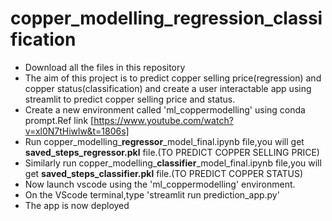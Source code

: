 # copper_modelling_regression_classification
- Download all the files in this repository
- The aim of this project is to predict copper selling price(regression) and copper status(classification) and create a user interactable app using streamlit to predict copper selling price and status.
- Create a new environment called 'ml_coppermodelling' using conda prompt.Ref link [https://www.youtube.com/watch?v=xl0N7tHiwlw&t=1806s]
- Run copper_modelling_**regressor**_model_final.ipynb file,you will get **saved_steps_regressor.pkl** file.(TO PREDICT COPPER SELLING PRICE)
- Similarly run copper_modelling_**classifier**_model_final.ipynb file,you will get **saved_steps_classifier.pkl** file.(TO PREDICT COPPER STATUS)
- Now launch vscode using the 'ml_coppermodelling' environment.
- On the VScode terminal,type 'streamlit run prediction_app.py'
- The app is now deployed
